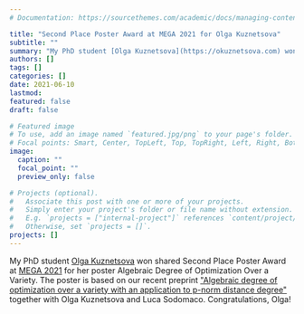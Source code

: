 ```yaml
---
# Documentation: https://sourcethemes.com/academic/docs/managing-content/

title: "Second Place Poster Award at MEGA 2021 for Olga Kuznetsova"
subtitle: ""
summary: "My PhD student [Olga Kuznetsova](https://okuznetsova.com) won shared Second Place Poster Award at [MEGA 2021](https://puremath.no/mega2021/) for her poster Algebraic Degree of Optimization Over a Variety. The poster is based on our recent preprint ["Algebraic degree of optimization over a variety with an application to p-norm distance degree"](https://arxiv.org/abs/2105.07785) together with Olga Kuznetsova and Luca Sodomaco. Congratulations, Olga!"
authors: []
tags: []
categories: []
date: 2021-06-10
lastmod:
featured: false
draft: false

# Featured image
# To use, add an image named `featured.jpg/png` to your page's folder.
# Focal points: Smart, Center, TopLeft, Top, TopRight, Left, Right, BottomLeft, Bottom, BottomRight.
image:
  caption: ""
  focal_point: ""
  preview_only: false

# Projects (optional).
#   Associate this post with one or more of your projects.
#   Simply enter your project's folder or file name without extension.
#   E.g. `projects = ["internal-project"]` references `content/project/deep-learning/index.md`.
#   Otherwise, set `projects = []`.
projects: []
---
```


My PhD student [Olga Kuznetsova](https://okuznetsova.com) won shared Second Place Poster Award at [MEGA 2021](https://puremath.no/mega2021/) for her poster Algebraic Degree of Optimization Over a Variety. The poster is based on our recent preprint ["Algebraic degree of optimization over a variety with an application to p-norm distance degree"](https://arxiv.org/abs/2105.07785) together with Olga Kuznetsova and Luca Sodomaco. Congratulations, Olga!